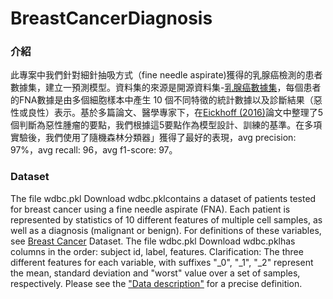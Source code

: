 # BreastCancerDiagnosis
### 介紹
此專案中我們針對細針抽吸方式（fine needle aspirate)獲得的乳腺癌檢測的患者數據集，建立一預測模型。資料集的來源是開源資料集-[乳腺癌數據集](https://archive.ics.uci.edu/ml/datasets/Breast+Cancer+Wisconsin+(Diagnostic))，每個患者的FNA數據是由多個細胞樣本中產生 10 個不同特徵的統計數據以及診斷結果（惡性或良性）表示。基於多篇論文、醫學專家下，在[Eickhoff (2016)](https://dl.acm.org/doi/pdf/10.1145/2594776.2594788?casa_token=GMtjoBep2nkAAAAA:7n4D47l-D5yDvNTHgw8KBqQwQd03KuJnYy3hXhBTKqv940MklIJFSsM0wuF4JA1wnL0qv3K3YDp_7g)論文中整理了5個判斷為惡性腫瘤的要點，我們根據這5要點作為模型設計、訓練的基準。在多項實驗後，我們使用了隨機森林分類器」獲得了最好的表現，avg precision: 97%，avg recall: 96，avg f1-score: 97。


### Dataset
The file wdbc.pkl  Download wdbc.pklcontains a dataset of patients tested for breast cancer using a fine needle aspirate (FNA). Each patient is represented by statistics of 10 different features of multiple cell samples, as well as a diagnosis (malignant or benign). For definitions of these variables, see [Breast Cancer](https://archive.ics.uci.edu/ml/datasets/Breast+Cancer+Wisconsin+(Diagnostic)) Dataset. The file wdbc.pkl  Download wdbc.pklhas columns in the order: subject id, label, features. Clarification: The three different features for each variable, with suffixes "_0", "_1", "_2" represent the mean, standard deviation and "worst" value over a set of samples, respectively. Please see the ["Data description"](https://archive.ics.uci.edu/ml/machine-learning-databases/breast-cancer-wisconsin/wdbc.names) for a precise definition.
